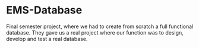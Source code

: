 # EMS-Database
Final semester project, where we had to create from scratch a full functional database.
They gave us a real project where our function was to design, develop and test a real database.
